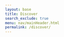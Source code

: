 ```yaml
---
layout: base
title: Discover
search_exclude: true
menu: nav/mainHeader.html
permalink: /discover/
---
```





<html lang="en">
<head>
    <meta charset="UTF-8">
    <meta name="viewport" content="width=device-width, initial-scale=1.0">
    <title>Discover - ShotSpot</title>
    <script src="https://cdn.tailwindcss.com"></script>
    <link rel="stylesheet" href="https://cdnjs.cloudflare.com/ajax/libs/font-awesome/6.4.0/css/all.min.css">
    <style>
        .gradient-bg {
            background: linear-gradient(135deg, #1e293b 0%, #0f172a 100%);
        }
        
        .photo-card {
            transition: all 0.3s ease;
            break-inside: avoid;
        }
        
        .photo-card:hover {
            transform: translateY(-5px);
            box-shadow: 0 20px 40px rgba(0,0,0,0.15);
        }
        
        .masonry-grid {
            column-count: 1;
            column-gap: 1.5rem;
        }
        
        @media (min-width: 640px) {
            .masonry-grid { column-count: 2; }
        }
        
        @media (min-width: 1024px) {
            .masonry-grid { column-count: 3; }
        }
        
        @media (min-width: 1280px) {
            .masonry-grid { column-count: 4; }
        }
        
        .like-btn {
            transition: all 0.3s ease;
        }
        
        .like-btn.liked {
            color: #ef4444;
            transform: scale(1.2);
        }
        
        .photo-overlay {
            background: linear-gradient(to top, rgba(0,0,0,0.7) 0%, transparent 50%);
        }
        
        .nav-link {
            position: relative;
        }

        .nav-link::after {
            content: "";
            position: absolute;
            width: 0;
            height: 2px;
            bottom: -2px;
            left: 0;
            background-color: #f59e0b;
            transition: width 0.3s ease;
        }

        .nav-link:hover::after {
            width: 100%;
        }
    </style>
</head>
<body class="bg-gray-50 min-h-screen">


    <!-- Main Content -->
    <div class="container mx-auto px-6 py-8">
        <div class="text-center mb-12">
            <h1 class="text-4xl font-bold text-gray-800 mb-4">Discover Amazing Photography</h1>
            <p class="text-xl text-gray-600 max-w-2xl mx-auto">Explore stunning images from talented photographers around the world. Like, download, and get inspired.</p>
        </div>

        <!-- Photos Grid -->
        <div class="masonry-grid" id="photos-grid">
            <!-- Photos will be inserted here by JavaScript -->
        </div>

        <!-- Load More Button -->
        <div class="text-center mt-12">
            <button id="load-more" class="px-8 py-3 bg-amber-500 hover:bg-amber-600 text-white font-semibold rounded-lg transition duration-300 transform hover:scale-105">
                <i class="fas fa-plus mr-2"></i>Load More Photos
            </button>
        </div>
    </div>

    <script>
        // Photo data with Unsplash images and random photographer handles
        const photos = [
            {
                url: 'https://images.unsplash.com/photo-1506905925346-21bda4d32df4?w=800&h=1200&fit=crop',
                photographer: '@mountain_explorer',
                likes: 234,
                id: 1
            },
            {
                url: 'https://images.unsplash.com/photo-1441974231531-c6227db76b6e?w=800&h=600&fit=crop',
                photographer: '@forest_wanderer',
                likes: 189,
                id: 2
            },
            {
                url: 'https://images.unsplash.com/photo-1469474968028-56623f02e42e?w=800&h=1000&fit=crop',
                photographer: '@sky_chaser',
                likes: 412,
                id: 3
            },
            {
                url: 'https://images.unsplash.com/photo-1508739773434-c26b3d09e071?w=800&h=1200&fit=crop',
                photographer: '@ocean_dreamer',
                likes: 356,
                id: 4
            },
            {
                url: 'https://images.unsplash.com/photo-1518837695005-2083093ee35b?w=800&h=800&fit=crop',
                photographer: '@urban_lens',
                likes: 178,
                id: 5
            },
            {
                url: 'https://images.unsplash.com/photo-1501594907352-04cda38ebc29?w=800&h=1000&fit=crop',
                photographer: '@sunset_seeker',
                likes: 298,
                id: 6
            },
            {
                url: 'https://images.unsplash.com/photo-1470071459604-3b5ec3a7fe05?w=800&h=1200&fit=crop',
                photographer: '@peak_hunter',
                likes: 445,
                id: 7
            },
            {
                url: 'https://images.unsplash.com/photo-1426604966848-d7adac402bff?w=800&h=900&fit=crop',
                photographer: '@nature_shots',
                likes: 267,
                id: 8
            },
            {
                url: 'https://images.unsplash.com/photo-1493246507139-91e8fad9978e?w=800&h=1100&fit=crop',
                photographer: '@wave_rider',
                likes: 334,
                id: 9
            },
            {
                url: 'https://images.unsplash.com/photo-1465146344425-f00d5f5c8f07?w=800&h=800&fit=crop',
                photographer: '@green_thumb',
                likes: 156,
                id: 10
            },
            {
                url: 'https://images.unsplash.com/photo-1519904981063-b0cf448d479e?w=800&h=1200&fit=crop',
                photographer: '@city_lights',
                likes: 389,
                id: 11
            },
            {
                url: 'https://images.unsplash.com/photo-1472214103451-9374bd1c798e?w=800&h=1000&fit=crop',
                photographer: '@wild_life',
                likes: 523,
                id: 12
            },
            {
                url: 'https://images.unsplash.com/photo-1544077960-604201fe74bc?w=800&h=600&fit=crop',
                photographer: '@home_vibes',
                likes: 201,
                id: 13
            },
            {
                url: 'https://images.unsplash.com/photo-1506905925346-21bda4d32df4?w=800&h=1100&fit=crop',
                photographer: '@adventure_awaits',
                likes: 445,
                id: 14
            },
            {
                url: 'https://images.unsplash.com/photo-1441974231531-c6227db76b6e?w=800&h=900&fit=crop',
                photographer: '@minimalist_eye',
                likes: 312,
                id: 15
            }
        ];

        let likedPhotos = new Set();
        let currentPhotoIndex = 0;
        const photosPerLoad = 8;

        function createPhotoCard(photo) {
            const isLiked = likedPhotos.has(photo.id);
            
            return `
                <div class="photo-card bg-white rounded-xl shadow-lg overflow-hidden mb-6 relative group">
                    <div class="relative overflow-hidden">
                        <img src="${photo.url}" alt="Photo by ${photo.photographer}" class="w-full object-cover transition-transform duration-300 group-hover:scale-105">
                        <div class="photo-overlay absolute inset-0 opacity-0 group-hover:opacity-100 transition-opacity duration-300">
                            <div class="absolute bottom-4 left-4 right-4 flex justify-between items-end">
                                <span class="text-white font-medium text-sm bg-black bg-opacity-50 px-2 py-1 rounded">
                                    ${photo.photographer}
                                </span>
                                <div class="flex space-x-2">
                                    <button onclick="toggleLike(${photo.id})" class="like-btn bg-white bg-opacity-20 backdrop-blur-sm text-white p-2 rounded-full hover:bg-opacity-30 transition ${isLiked ? 'liked' : ''}">
                                        <i class="fas fa-heart"></i>
                                    </button>
                                    <button onclick="downloadPhoto('${photo.url}', '${photo.photographer}')" class="bg-white bg-opacity-20 backdrop-blur-sm text-white p-2 rounded-full hover:bg-opacity-30 transition">
                                        <i class="fas fa-download"></i>
                                    </button>
                                </div>
                            </div>
                        </div>
                    </div>
                    <div class="p-4">
                        <div class="flex items-center justify-between">
                            <span class="text-gray-600 text-sm">${photo.photographer}</span>
                            <div class="flex items-center space-x-4">
                                <button onclick="toggleLike(${photo.id})" class="like-btn flex items-center space-x-1 text-gray-600 hover:text-red-500 transition ${isLiked ? 'liked text-red-500' : ''}">
                                    <i class="fas fa-heart"></i>
                                    <span class="like-count-${photo.id}">${photo.likes + (isLiked ? 1 : 0)}</span>
                                </button>
                                <button onclick="downloadPhoto('${photo.url}', '${photo.photographer}')" class="text-gray-600 hover:text-amber-500 transition">
                                    <i class="fas fa-download"></i>
                                </button>
                            </div>
                        </div>
                    </div>
                </div>
            `;
        }

        function loadPhotos() {
            const grid = document.getElementById('photos-grid');
            const endIndex = Math.min(currentPhotoIndex + photosPerLoad, photos.length);
            
            for (let i = currentPhotoIndex; i < endIndex; i++) {
                grid.innerHTML += createPhotoCard(photos[i]);
            }
            
            currentPhotoIndex = endIndex;
            
            if (currentPhotoIndex >= photos.length) {
                document.getElementById('load-more').style.display = 'none';
            }
        }

        function toggleLike(photoId) {
            const photo = photos.find(p => p.id === photoId);
            const likeButtons = document.querySelectorAll(`button[onclick="toggleLike(${photoId})"]`);
            const likeCountElements = document.querySelectorAll(`.like-count-${photoId}`);
            
            if (likedPhotos.has(photoId)) {
                likedPhotos.delete(photoId);
                likeButtons.forEach(btn => {
                    btn.classList.remove('liked', 'text-red-500');
                });
                likeCountElements.forEach(el => {
                    el.textContent = photo.likes;
                });
            } else {
                likedPhotos.add(photoId);
                likeButtons.forEach(btn => {
                    btn.classList.add('liked', 'text-red-500');
                });
                likeCountElements.forEach(el => {
                    el.textContent = photo.likes + 1;
                });
            }
        }

        async function downloadPhoto(url, photographer) {
            try {
                const response = await fetch(url);
                const blob = await response.blob();
                const downloadUrl = window.URL.createObjectURL(blob);
                
                const link = document.createElement('a');
                link.href = downloadUrl;
                link.download = `photo-by-${photographer.replace('@', '')}.jpg`;
                document.body.appendChild(link);
                link.click();
                document.body.removeChild(link);
                
                window.URL.revokeObjectURL(downloadUrl);
                
                // Show success message
                showNotification('Photo downloaded successfully!', 'success');
            } catch (error) {
                showNotification('Failed to download photo', 'error');
            }
        }

        function showNotification(message, type) {
            const notification = document.createElement('div');
            notification.className = `fixed top-20 right-4 px-6 py-3 rounded-lg text-white font-medium z-50 transform translate-x-full transition-transform duration-300 ${
                type === 'success' ? 'bg-green-500' : 'bg-red-500'
            }`;
            notification.textContent = message;
            
            document.body.appendChild(notification);
            
            setTimeout(() => {
                notification.classList.remove('translate-x-full');
            }, 100);
            
            setTimeout(() => {
                notification.classList.add('translate-x-full');
                setTimeout(() => {
                    document.body.removeChild(notification);
                }, 300);
            }, 3000);
        }

        // Event listeners
        document.addEventListener('DOMContentLoaded', function() {
            // Load initial photos
            loadPhotos();
            
            // Load more button
            document.getElementById('load-more').addEventListener('click', loadPhotos);
            
            // Mobile menu toggle
            document.getElementById('menu-toggle').addEventListener('click', function() {
                const mobileMenu = document.getElementById('mobile-menu');
                mobileMenu.classList.toggle('hidden');
            });
        });
    </script>
</body>
</html>
